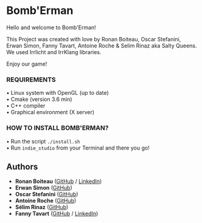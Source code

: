 # Bomb'Erman

Hello and welcome to Bomb'Erman!

This Project was created with love by Ronan Boiteau, Oscar Stefanini, Erwan Simon, Fanny Tavart, Antoine Roche & Selim Rinaz aka Salty Queens.
We used Irrlicht and IrrKlang libraries.

Enjoy our game!

### REQUIREMENTS

• Linux system with OpenGL (up to date)<br/>
• Cmake (version 3.6 min)<br/>
• C++ compiler<br/>
• Graphical environment (X server)<br/>

### HOW TO INSTALL BOMB'ERMAN?

• Run the script `./install.sh`<br/>
• Run `indie_studio` from your Terminal and there you go!

## Authors

* **Ronan Boiteau** ([GitHub](https://github.com/ronanboiteau) / [LinkedIn](https://www.linkedin.com/in/ronanboiteau/))
* **Erwan Simon**  ([GitHub](https://github.com/gladtobeinsane))
* **Oscar Stefanini** ([GitHub](https://github.com/ostefanini))
* **Antoine Roche**  ([GitHub](https://github.com/antoine-roche))
* **Sélim Rinaz** ([GitHub](https://github.com/rinaz-a))
* **Fanny Tavart**  ([GitHub](https://github.com/fannytavart) / [LinkedIn](https://www.linkedin.com/in/fannytavart/))
